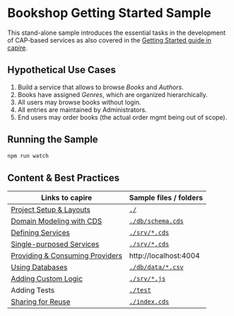 # Bookshop Getting Started Sample

This stand-alone sample introduces the essential tasks in the development of CAP-based services as also covered in the [Getting Started guide in capire](https://cap.cloud.sap/docs/get-started/in-a-nutshell).

## Hypothetical Use Cases

1. Build a service that allows to browse _Books_ and _Authors_.
2. Books have assigned _Genres_, which are organized hierarchically.
3. All users may browse books without login.
4. All entries are maintained by Administrators.
5. End users may order books (the actual order mgmt being out of scope).

## Running the Sample

```sh
npm run watch
```

## Content & Best Practices

| Links to capire                                                                                           | Sample files / folders               |
| --------------------------------------------------------------------------------------------------------- | ------------------------------------ |
| [Project Setup & Layouts](https://cap.cloud.sap/docs/get-started/projects#sharing-and-reusing-content)    | [`./`](./)                           |
| [Domain Modeling with CDS](https://cap.cloud.sap/docs/guides/domain-models)                               | [`./db/schema.cds`](./db/schema.cds) |
| [Defining Services](https://cap.cloud.sap/docs/guides/providing-services#defining-services)               | [`./srv/*.cds`](./srv)               |
| [Single-purposed Services](https://cap.cloud.sap/docs/guides/providing-services#single-purposed-services) | [`./srv/*.cds`](./srv)               |
| [Providing & Consuming Providers](https://cap.cloud.sap/docs/guides/providing-services)                   | http://localhost:4004                |
| [Using Databases](https://cap.cloud.sap/docs/guides/databases)                                            | [`./db/data/*.csv`](./db/data)       |
| [Adding Custom Logic](https://cap.cloud.sap/docs/guides/providing-services#adding-custom-logic)           | [`./srv/*.js`](./srv)                |
| Adding Tests                                                                                              | [`./test`](./test)                   |
| [Sharing for Reuse](https://cap.cloud.sap/docs/guides/reuse-and-compose)                                  | [`./index.cds`](./index.cds)         |
